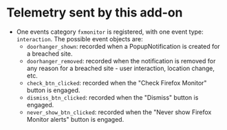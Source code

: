 # Telemetry sent by this add-on

* One events category `fxmonitor` is registered, with one event type: `interaction`. The possible event objects are:
  * `doorhanger_shown`: recorded when a PopupNotification is created for a breached site.
  * `doorhanger_removed`: recorded when the notification is removed for any reason for a breached site - user interaction, location change, etc.
  * `check_btn_clicked`: recorded when the "Check Firefox Monitor" button is engaged.
  * `dismiss_btn_clicked`: recorded when the "Dismiss" button is engaged.
  * `never_show_btn_clicked`: recorded when the "Never show Firefox Monitor alerts" button is engaged.
